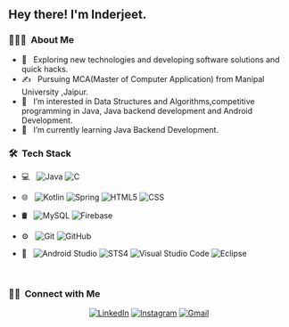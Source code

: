 
<h2> Hey there! I'm Inderjeet.</h2>

<h3> 👨🏻‍💻 &nbsp;About Me </h3>

- 🤔 &nbsp; Exploring new technologies and developing software solutions and quick hacks.
- ✍️ &nbsp; Pursuing MCA(Master of Computer Application) from Manipal University ,Jaipur.
- 👀 &nbsp; I’m interested in Data Structures and Algorithms,competitive programming in Java, Java backend development and Android Development.
- 🌱 &nbsp; I’m currently learning Java Backend Development.
<h3> 🛠 &nbsp;Tech Stack</h3>

- 💻 &nbsp;
  ![Java](https://img.shields.io/badge/-Java-333333?style=flat&logo=Java&logoColor=007396)
  ![C](https://img.shields.io/badge/-C-333333?style=flat&logo=C%2B%2B&logoColor=00599C)
  
- 🌐 &nbsp;
  ![Kotlin](https://img.shields.io/badge/-kotlin-333333?style=flat&logo=kotlin)
  ![Spring](https://img.shields.io/badge/-spring-333333?style=flat&logo=spring)
  ![HTML5](https://img.shields.io/badge/-HTML5-333333?style=flat&logo=HTML5)
  ![CSS](https://img.shields.io/badge/-CSS-333333?style=flat&logo=CSS3&logoColor=1572B6)
- 🛢 &nbsp;
  ![MySQL](https://img.shields.io/badge/-MySQL-333333?style=flat&logo=mysql)
  ![Firebase](https://img.shields.io/badge/-firebase-333333?style=flat&logo=firebase)
- ⚙️ &nbsp;
  ![Git](https://img.shields.io/badge/-Git-333333?style=flat&logo=git)
  ![GitHub](https://img.shields.io/badge/-GitHub-333333?style=flat&logo=github)
- 🔧 &nbsp;
  ![Android Studio](https://img.shields.io/badge/-androidstudio-333333?style=flat&logo=androidstudio)
  ![STS4](https://img.shields.io/badge/-STS4-333333?style=flat&logo=spring)
  ![Visual Studio Code](https://img.shields.io/badge/-Visual%20Studio%20Code-333333?style=flat&logo=visual-studio-code&logoColor=007ACC)
  ![Eclipse](https://img.shields.io/badge/-Eclipse-333333?style=flat&logo=eclipse-ide&logoColor=2C2255)

<br/>


<h3> 🤝🏻 &nbsp;Connect with Me </h3>

<p align="center">
<a href="https://www.linkedin.com/in/inderjeetdev/"><img alt="LinkedIn" src="https://img.shields.io/badge/LinkedIn-Inderjeet-blue?style=flat-square&logo=linkedin"></a>
<a href="https://www.instagram.com/jeet_yadav03/"><img alt="Instagram" src="https://img.shields.io/badge/Instagram-jeet_yadav03-blue?style=flat-square&logo=instagram"></a>
<a href="inderjeetdev33@gmail.com"><img alt="Gmail" src="https://img.shields.io/badge/Gmail-inderjeetdev33@gmail.com-blue?style=flat-square&logo=gmail"></a>
</p>
